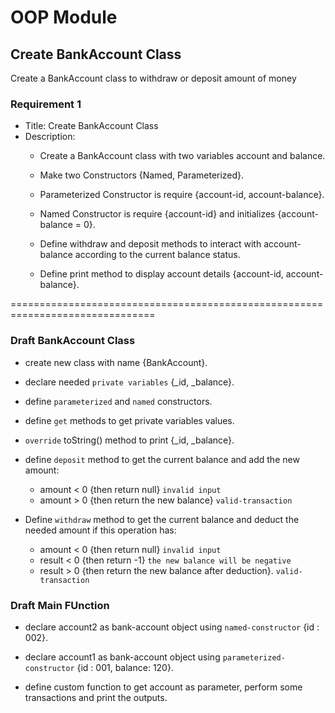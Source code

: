 # OOP Module

## Create BankAccount Class
Create a BankAccount class to withdraw or deposit amount of money



### Requirement 1
- Title: Create BankAccount Class
- Description: 
    - Create a BankAccount class with two variables account and balance.

    - Make two Constructors {Named, Parameterized}.

    - Parameterized Constructor is require {account-id, account-balance}.

    - Named Constructor is require {account-id} and initializes {account-balance = 0}.

    - Define withdraw and deposit methods to interact with account-balance according to the current balance status.

    - Define print method to display account details {account-id, account-balance}.



===============================================================================
### Draft BankAccount Class
- create new class with name {BankAccount}.

- declare needed `private variables` {_id, _balance}. 

- define `parameterized` and `named` constructors.

- define `get` methods to get private variables values.

- `override` toString() method to print {_id, _balance}.

- define `deposit` method to get the current balance and add the new amount:
    - amount < 0 {then return null} `invalid input`
    - amount > 0 {then return the new balance} `valid-transaction`

- Define `withdraw` method to get the current balance and deduct the needed amount if this operation has:
    - amount < 0  {then return null} `invalid input`
    - result < 0  {then return -1} `the new balance will be negative`
    - result > 0  {then return the new balance after deduction}. `valid-transaction`


### Draft Main FUnction 
- declare account2 as bank-account object using `named-constructor` {id : 002}.

- declare account1 as bank-account object using `parameterized-constructor` {id : 001, balance: 120}.

- define custom function to get account as parameter, perform some transactions and print the outputs.
